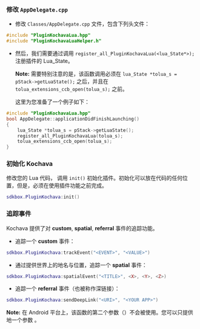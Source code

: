 ### 修改 `AppDelegate.cpp`
* 修改 `Classes/AppDelegate.cpp` 文件，包含下列头文件：
```cpp
#include "PluginKochavaLua.hpp"
#include "PluginKochavaLuaHelper.h"
```

* 然后，我们需要通过调用 `register_all_PluginKochavaLua(<lua_State*>);` 注册插件的 Lua\_State。

  __Note:__ 需要特别注意的是，该函数调用必须在 `lua_State *tolua_s = pStack->getLuaState();` 之后，并且在 `tolua_extensions_ccb_open(tolua_s);` 之前。

    这里为您准备了一个例子如下：
```cpp
#include "PluginKochavaLua.hpp"
bool AppDelegate::applicationDidFinishLaunching()
{
	lua_State *tolua_s = pStack->getLuaState();
	register_all_PluginKochavaLua(tolua_s);
	tolua_extensions_ccb_open(tolua_s);
}
```

### 初始化 Kochava
修改您的 Lua 代码， 调用 `init()` 初始化插件。初始化可以放在代码的任何位置，但是，必须在使用插件功能之前完成。
```lua
sdkbox.PluginKochava:init()
```

### 追踪事件
Kochava 提供了对 __custom__, __spatial__, __referral__ 事件的追踪功能。

* 追踪一个 __custom__ 事件：
```lua
sdkbox.PluginKochava:trackEvent("<EVENT>", "<VALUE>")
```

* 通过提供世界上的地名与位置，追踪一个 __spatial__ 事件：
```lua
sdkbox.PluginKochava:spatialEvent("<TITLE>", <X>, <Y>, <Z>)
```

* 追踪一个 __referral__ 事件（也被称作深链接）：
```lua
sdkbox.PluginKochava:sendDeepLink("<URI>", "<YOUR APP>")
```
__Note:__ 在 Android 平台上，该函数的第二个参数（__<YOUR APP>__）不会被使用。您可以只提供地一个参数 __<URI>__ 。
